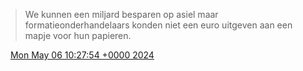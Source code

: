 > We kunnen een miljard besparen op asiel maar formatieonderhandelaars konden niet een euro uitgeven aan een mapje voor hun papieren\.

<img src="../../media/tweet.ico" width="12" /> [Mon May 06 10:27:54 +0000 2024](https://twitter.com/DromerDenker/status/1787429074014507143)